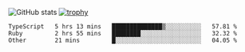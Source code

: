 ![GitHub stats](https://github-readme-stats.vercel.app/api?username=ksk001100&show_icons=true&theme=tokyonight)
[![trophy](https://github-profile-trophy.vercel.app/?username=ksk001100&theme=onedark)](https://github.com/ryo-ma/github-profile-trophy)

<!--START_SECTION:waka-->

```text
TypeScript   5 hrs 13 mins   ██████████████▒░░░░░░░░░░   57.81 %
Ruby         2 hrs 55 mins   ████████░░░░░░░░░░░░░░░░░   32.32 %
Other        21 mins         █░░░░░░░░░░░░░░░░░░░░░░░░   04.05 %
```

<!--END_SECTION:waka-->
